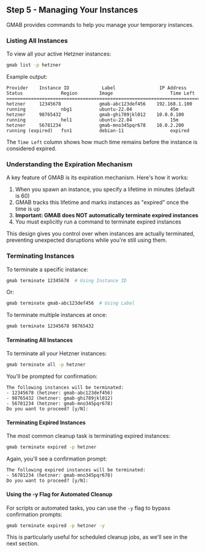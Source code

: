 ## Step 5 - Managing Your Instances

GMAB provides commands to help you manage your temporary instances.

### Listing All Instances

To view all your active Hetzner instances:

```bash
gmab list -p hetzner
```

Example output:

```
Provider    Instance ID            Label                IP Address        Status              Region        Image                     Time Left
=====================================================================================================================
hetzner     12345678              gmab-abc123def456    192.168.1.100    running             nbg1          ubuntu-22.04              45m
hetzner     98765432              gmab-ghi789jkl012    10.0.0.100       running             hel1          ubuntu-22.04              15m
hetzner     56781234              gmab-mno345pqr678    10.0.2.200       running (expired)   fsn1          debian-11                 expired
```

The `Time Left` column shows how much time remains before the instance is considered expired.

### Understanding the Expiration Mechanism

A key feature of GMAB is its expiration mechanism. Here's how it works:

1. When you spawn an instance, you specify a lifetime in minutes (default is 60)
2. GMAB tracks this lifetime and marks instances as "expired" once the time is up
3. **Important: GMAB does NOT automatically terminate expired instances**
4. You must explicitly run a command to terminate expired instances

This design gives you control over when instances are actually terminated, preventing unexpected disruptions while you're still using them.

### Terminating Instances

To terminate a specific instance:

```bash
gmab terminate 12345678  # Using Instance ID
```

Or:

```bash
gmab terminate gmab-abc123def456  # Using Label
```

To terminate multiple instances at once:

```bash
gmab terminate 12345678 98765432
```

#### Terminating All Instances

To terminate all your Hetzner instances:

```bash
gmab terminate all -p hetzner
```

You'll be prompted for confirmation:

```
The following instances will be terminated:
- 12345678 (hetzner: gmab-abc123def456)
- 98765432 (hetzner: gmab-ghi789jkl012)
- 56781234 (hetzner: gmab-mno345pqr678)
Do you want to proceed? [y/N]: 
```

#### Terminating Expired Instances

The most common cleanup task is terminating expired instances:

```bash
gmab terminate expired -p hetzner
```

Again, you'll see a confirmation prompt:

```
The following expired instances will be terminated:
- 56781234 (hetzner: gmab-mno345pqr678)
Do you want to proceed? [y/N]: 
```

#### Using the -y Flag for Automated Cleanup

For scripts or automated tasks, you can use the `-y` flag to bypass confirmation prompts:

```bash
gmab terminate expired -p hetzner -y
```

This is particularly useful for scheduled cleanup jobs, as we'll see in the next section.